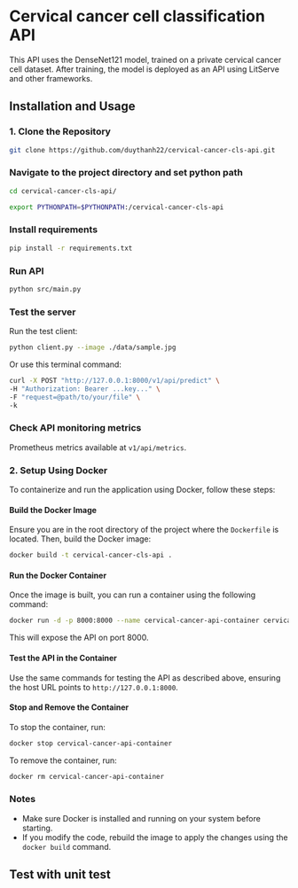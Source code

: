 # Cervical cancer cell classification API

This API uses the DenseNet121 model, trained on a private cervical cancer cell dataset.
After training, the model is deployed as an API using LitServe and other frameworks.

## Installation and Usage
### 1. Clone the Repository
```bash
git clone https://github.com/duythanh22/cervical-cancer-cls-api.git
```

### Navigate to the project directory and set python path
```bash
cd cervical-cancer-cls-api/
```

```bash
export PYTHONPATH=$PYTHONPATH:/cervical-cancer-cls-api
```

### Install requirements
```bash
pip install -r requirements.txt
```

### Run API
```bash
python src/main.py
```

### Test the server
Run the test client:
```bash
python client.py --image ./data/sample.jpg
```
Or use this terminal command:
```bash
curl -X POST "http://127.0.0.1:8000/v1/api/predict" \
-H "Authorization: Bearer ...key..." \
-F "request=@path/to/your/file" \
-k
```

### Check API monitoring metrics
Prometheus metrics available at `v1/api/metrics`.

### 2. Setup Using Docker

To containerize and run the application using Docker, follow these steps:

#### Build the Docker Image
Ensure you are in the root directory of the project where the `Dockerfile` is located. Then, build the Docker image:
```bash
docker build -t cervical-cancer-cls-api .
```

#### Run the Docker Container
Once the image is built, you can run a container using the following command:
```bash
docker run -d -p 8000:8000 --name cervical-cancer-api-container cervical-cancer-cls-api
```
This will expose the API on port 8000.

#### Test the API in the Container
Use the same commands for testing the API as described above, ensuring the host URL points to `http://127.0.0.1:8000`.

#### Stop and Remove the Container
To stop the container, run:
```bash
docker stop cervical-cancer-api-container
```
To remove the container, run:
```bash
docker rm cervical-cancer-api-container
```

### Notes
- Make sure Docker is installed and running on your system before starting.
- If you modify the code, rebuild the image to apply the changes using the `docker build` command.

## Test with unit test